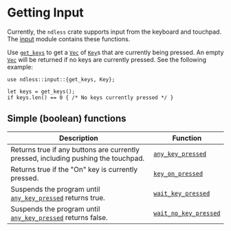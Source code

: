 # Getting Input

Currently, the `ndless` crate supports input from the keyboard and touchpad.
The [input] module contains these functions.

Use [`get_keys`] to get a [`Vec`] of [`Key`]s that are currently being pressed.
An empty [`Vec`] will be returned if no keys are currently pressed. See the following
example:

```rust,noplaypen
use ndless::input::{get_keys, Key};

let keys = get_keys();
if keys.len() == 0 { /* No keys currently pressed */ }
```

[`get_keys`]: https://docs.rs/ndless/0.8.0/ndless/input/fn.get_keys.html
[`Vec`]: https://doc.rust-lang.org/std/vec/struct.Vec.html
[`Key`]: https://docs.rs/ndless/0.8.0/ndless/input/enum.Key.html

## Simple (boolean) functions

| Description                                                                          | Function                |
|--------------------------------------------------------------------------------------|-------------------------|
| Returns true if any buttons are currently pressed, including pushing the touchpad.   | [`any_key_pressed`]     |
| Returns true if the "On" key is currently pressed.                                   | [`key_on_pressed`]      |
| Suspends the program until [`any_key_pressed`] returns true.                         | [`wait_key_pressed`]    |
| Suspends the program until [`any_key_pressed`] returns false.                        | [`wait_no_key_pressed`] |

[`any_key_pressed`]: https://docs.rs/ndless/0.8.0/ndless/input/fn.any_key_pressed.html
[`key_on_pressed`]: https://docs.rs/ndless/0.8.0/ndless/input/fn.key_on_pressed.html
[`wait_key_pressed`]: https://docs.rs/ndless/0.8.0/ndless/input/fn.wait_key_pressed.html
[`wait_no_key_pressed`]: https://docs.rs/ndless/0.8.0/ndless/input/fn.wait_no_key_pressed.html

[input]: https://docs.rs/ndless/input/index.html
